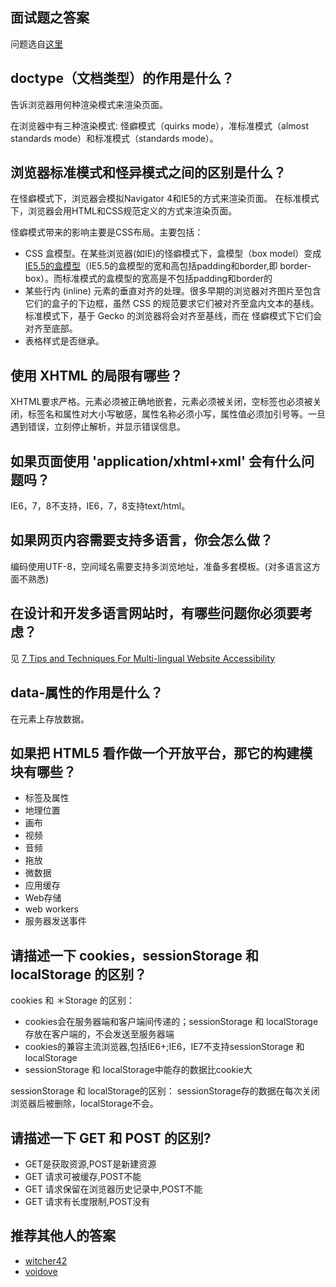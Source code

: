 ## 面试题之答案
问题选自[这里](https://github.com/h5bp/Front-end-Developer-Interview-Questions/tree/master/Translations/Chinese#html)
## doctype（文档类型）的作用是什么？
告诉浏览器用何种渲染模式来渲染页面。

在浏览器中有三种渲染模式: 怪癖模式（quirks mode），准标准模式（almost standards mode）和标准模式（standards mode）。

## 浏览器标准模式和怪异模式之间的区别是什么？
在怪癖模式下，浏览器会模拟Navigator 4和IE5的方式来渲染页面。
在标准模式下，浏览器会用HTML和CSS规范定义的方式来渲染页面。

怪癖模式带来的影响主要是CSS布局。主要包括：
*  CSS 盒模型。在某些浏览器(如IE)的怪癖模式下，盒模型（box model）变成[IE5.5的盒模型](http://css.kentucka.com/?box_model)（IE5.5的盒模型的宽和高包括padding和border,即 border-box）。而标准模式的盒模型的宽高是不包括padding和border的
* 某些行内 (inline) 元素的垂直对齐的处理。很多早期的浏览器对齐图片至包含它们的盒子的下边框，虽然 CSS 的规范要求它们被对齐至盒内文本的基线。标准模式下，基于 Gecko 的浏览器将会对齐至基线，而在 怪癖模式下它们会对齐至底部。
* 表格样式是否继承。

## 使用 XHTML 的局限有哪些？
XHTML要求严格。元素必须被正确地嵌套，元素必须被关闭，空标签也必须被关闭，标签名和属性对大小写敏感，属性名称必须小写，属性值必须加引号等。一旦遇到错误，立刻停止解析，并显示错误信息。

## 如果页面使用 'application/xhtml+xml' 会有什么问题吗？
IE6，7，8不支持，IE6，7，8支持text/html。

## 如果网页内容需要支持多语言，你会怎么做？
编码使用UTF-8，空间域名需要支持多浏览地址，准备多套模板。(对多语言这方面不熟悉)

## 在设计和开发多语言网站时，有哪些问题你必须要考虑？
见 [7 Tips and Techniques For Multi-lingual Website Accessibility](http://www.nomensa.com/blog/2010/7-tips-and-techniques-for-multi-lingual-website-accessibility)

## data-属性的作用是什么？
在元素上存放数据。

## 如果把 HTML5 看作做一个开放平台，那它的构建模块有哪些？
* 标签及属性
* 地理位置
* 画布
* 视频
* 音频
* 拖放
* 微数据
* 应用缓存
* Web存储
* web workers
* 服务器发送事件

## 请描述一下 cookies，sessionStorage 和 localStorage 的区别？
cookies 和 ＊Storage 的区别：
* cookies会在服务器端和客户端间传递的；sessionStorage 和 localStorage存放在客户端的，不会发送至服务器端
* cookies的兼容主流浏览器,包括IE6+;IE6，IE7不支持sessionStorage 和 localStorage
* sessionStorage 和 localStorage中能存的数据比cookie大

sessionStorage 和 localStorage的区别：
sessionStorage存的数据在每次关闭浏览器后被删除，localStorage不会。

## 请描述一下 GET 和 POST 的区别?
* GET是获取资源,POST是新建资源
* GET 请求可被缓存,POST不能
* GET 请求保留在浏览器历史记录中,POST不能
* GET 请求有长度限制,POST没有

## 推荐其他人的答案
* [witcher42](http://witcher42.github.io/2014/06/04/front-end-developer-interview-questions/)
* [voidove](https://github.com/voidove/jug-jug/labels/interview)

